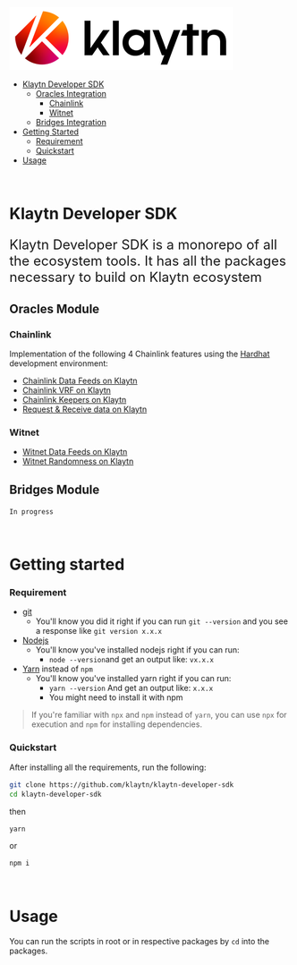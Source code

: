 
![Logo](./KlaytnLogo.png)
- [Klaytn Developer SDK](#klaytn-developer-sdk)
  - [Oracles Integration](#oracles-module)
    - [Chainlink](#chainlink)
    - [Witnet](#witnet)
  - [Bridges Integration](#bridges-module)
- [Getting Started](#getting-started)
  - [Requirement](#requirement)
  - [Quickstart](#quickstart)
- [Usage](#usage)

<br/>

# Klaytn Developer SDK
<p style="font-size:x-large">Klaytn Developer SDK is a monorepo of all the ecosystem tools. It has all the packages necessary to build on Klaytn ecosystem</p>

## Oracles Module
### Chainlink
Implementation of the following 4 Chainlink features using the [Hardhat](https://hardhat.org/) development environment:
- [Chainlink Data Feeds on Klaytn](/packages/oracles-starter-kit/README.md)
- [Chainlink VRF on Klaytn](/packages/oracles-starter-kit/README.md)
- [Chainlink Keepers on Klaytn](/packages/oracles-starter-kit/README.md)
- [Request & Receive data on Klaytn](/packages/oracles-starter-kit/README.md)

### Witnet
- [Witnet Data Feeds on Klaytn](/packages/oracles-starter-kit/README.md)
- [Witnet Randomness on Klaytn](/packages/oracles-starter-kit/README.md)

## Bridges Module
`In progress`

<br/>

# Getting started
### Requirement
- [git](https://git-scm.com/book/en/v2/Getting-Started-Installing-Git)
  - You'll know you did it right if you can run `git --version` and you see a response like `git version x.x.x`
- [Nodejs](https://nodejs.org/en/)
  - You'll know you've installed nodejs right if you can run:
    - `node --version`and get an output like: `vx.x.x`
- [Yarn](https://classic.yarnpkg.com/lang/en/docs/install/) instead of `npm`
  - You'll know you've installed yarn right if you can run:
    - `yarn --version` And get an output like: `x.x.x`
    - You might need to install it with npm

> If you're familiar with `npx` and `npm` instead of `yarn`, you can use `npx` for execution and `npm` for installing dependencies.

### Quickstart

After installing all the requirements, run the following:
```bash
git clone https://github.com/klaytn/klaytn-developer-sdk
cd klaytn-developer-sdk
```
then
```bash
yarn
```

or
```bash
npm i
```

<br/>

# Usage
You can run the scripts in root or in respective packages by `cd` into the packages. 
